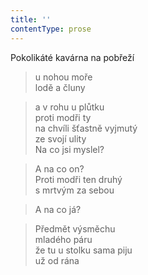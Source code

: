 ```yaml
---
title: ''
contentType: prose
---
```


>   

>   

Pokolikáté kavárna na pobřeží

> u nohou moře  
> lodě a čluny

> a v rohu u plůtku  
> proti modři ty  
> na chvíli šťastně vyjmutý  
> ze svojí ulity  
> Na co jsi myslel?

> A na co on?  
> Proti modři ten druhý  
> s mrtvým za sebou

> A na co já?

> Předmět výsměchu  
> mladého páru  
> že tu u stolku sama piju  
> už od rána

